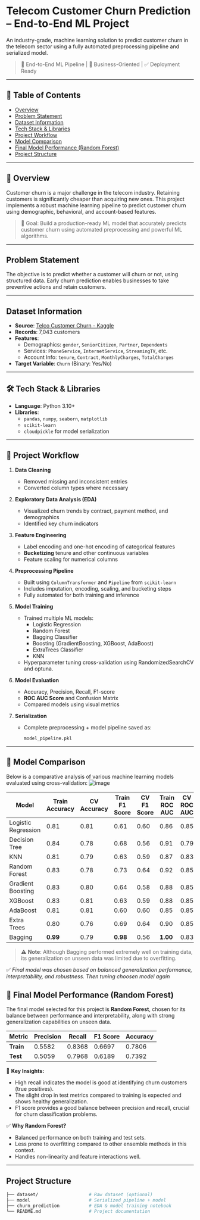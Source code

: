 # Telecom Customer Churn Prediction – End-to-End ML Project

An industry-grade, machine learning solution to predict customer churn in the telecom sector using a fully automated preprocessing pipeline and serialized model.

> 📌 End-to-End ML Pipeline | 🎯 Business-Oriented | ✅ Deployment Ready

---

## 📖 Table of Contents

- [Overview](#-overview)
- [Problem Statement](#-problem-statement)
- [Dataset Information](#-dataset-information)
- [Tech Stack & Libraries](#-tech-stack--libraries)
- [Project Workflow](#-project-workflow)
- [Model Comparison](#-model-comparison)
- [Final Model Performance (Random Forest)](#-final-model-performance-random-forest)
- [Project Structure](#-project-structure)

---

## 📌 Overview

Customer churn is a major challenge in the telecom industry. Retaining customers is significantly cheaper than acquiring new ones. This project implements a robust machine learning pipeline to predict customer churn using demographic, behavioral, and account-based features.

> 🎯 Goal: Build a production-ready ML model that accurately predicts customer churn using automated preprocessing and powerful ML algorithms.

---

## Problem Statement

The objective is to predict whether a customer will churn or not, using structured data. Early churn prediction enables businesses to take preventive actions and retain customers.

---

## Dataset Information

- **Source**: [Telco Customer Churn - Kaggle](https://www.kaggle.com/datasets/blastchar/telco-customer-churn)
- **Records**: 7,043 customers
- **Features**:
  - Demographics: `gender`, `SeniorCitizen`, `Partner`, `Dependents`
  - Services: `PhoneService`, `InternetService`, `StreamingTV`, etc.
  - Account Info: `tenure`, `Contract`, `MonthlyCharges`, `TotalCharges`
- **Target Variable**: `Churn` (Binary: Yes/No)

---

## 🛠️ Tech Stack & Libraries

- **Language**: Python 3.10+
- **Libraries**: 
  - `pandas`, `numpy`, `seaborn`, `matplotlib`
  - `scikit-learn`
  - `cloudpickle` for model serialization

---

## 🔄 Project Workflow

1. **Data Cleaning**
   - Removed missing and inconsistent entries
   - Converted column types where necessary

2. **Exploratory Data Analysis (EDA)**
   - Visualized churn trends by contract, payment method, and demographics
   - Identified key churn indicators

3. **Feature Engineering**
   - Label encoding and one-hot encoding of categorical features
   - **Bucketizing** tenure and other continuous variables
   - Feature scaling for numerical columns

4. **Preprocessing Pipeline**
   - Built using `ColumnTransformer` and `Pipeline` from `scikit-learn`
   - Includes imputation, encoding, scaling, and bucketing steps
   - Fully automated for both training and inference

5. **Model Training**
   - Trained multiple ML models:
     - Logistic Regression
     - Random Forest
     - Bagging Classifier
     - Boosting (GradientBoosting, XGBoost, AdaBoost)
     - ExtraTrees Classifier
     - KNN
   - Hyperparameter tuning cross-validation using RandomizedSearchCV and optuna.

6. **Model Evaluation**
   - Accuracy, Precision, Recall, F1-score
   - **ROC AUC Score** and Confusion Matrix
   - Compared models using visual metrics

7. **Serialization**
   - Complete preprocessing + model pipeline saved as:
     ```
     model_pipeline.pkl
     ```

---

## 🔬 Model Comparison

Below is a comparative analysis of various machine learning models evaluated using cross-validation:
![image](https://github.com/user-attachments/assets/2003b2af-f01b-41d9-8c03-b1d60f098d53)


| Model              | Train Accuracy | CV Accuracy | Train F1 Score | CV F1 Score | Train ROC AUC | CV ROC AUC |
|--------------------|----------------|-------------|----------------|-------------|----------------|-------------|
| Logistic Regression | 0.81           | 0.81        | 0.61           | 0.60        | 0.86           | 0.85        |
| Decision Tree       | 0.84           | 0.78        | 0.68           | 0.56        | 0.91           | 0.79        |
| KNN                 | 0.81           | 0.79        | 0.63           | 0.59        | 0.87           | 0.83        |
| Random Forest       | 0.83           | 0.78        | 0.73           | 0.64        | 0.92           | 0.85        |
| Gradient Boosting   | 0.83           | 0.80        | 0.64           | 0.58        | 0.88           | 0.85        |
| XGBoost             | 0.83           | 0.81        | 0.63           | 0.59        | 0.88           | 0.85        |
| AdaBoost            | 0.81           | 0.81        | 0.60           | 0.60        | 0.85           | 0.85        |
| Extra Trees         | 0.80           | 0.76        | 0.69           | 0.64        | 0.90           | 0.85        |
| Bagging             | **0.99**       | 0.79        | **0.98**       | 0.56        | **1.00**       | 0.83        |

> ⚠️ **Note**: Although Bagging performed extremely well on training data, its generalization on unseen data was limited due to overfitting.

✅ *Final model was chosen based on balanced generalization performance, interpretability, and robustness. Then tuning choosen model again*


## 🎯 Final Model Performance (Random Forest)

The final model selected for this project is **Random Forest**, chosen for its balance between performance and interpretability, along with strong generalization capabilities on unseen data.

| Metric        | Precision | Recall | F1 Score | Accuracy |
|---------------|-----------|--------|----------|----------|
| **Train**     | 0.5582    | 0.8368 | 0.6697   | 0.7806   |
| **Test**      | 0.5059    | 0.7968 | 0.6189   | 0.7392   |

📌 **Key Insights:**
- High recall indicates the model is good at identifying churn customers (true positives).
- The slight drop in test metrics compared to training is expected and shows healthy generalization.
- F1 score provides a good balance between precision and recall, crucial for churn classification problems.

✅ **Why Random Forest?**
- Balanced performance on both training and test sets.
- Less prone to overfitting compared to other ensemble methods in this context.
- Handles non-linearity and feature interactions well.

---

## Project Structure

```bash
├── dataset/                   # Raw dataset (optional)
├── model                      # Serialized pipeline + model
├── churn_prediction           # EDA & model training notebook
└── README.md                  # Project documentation
